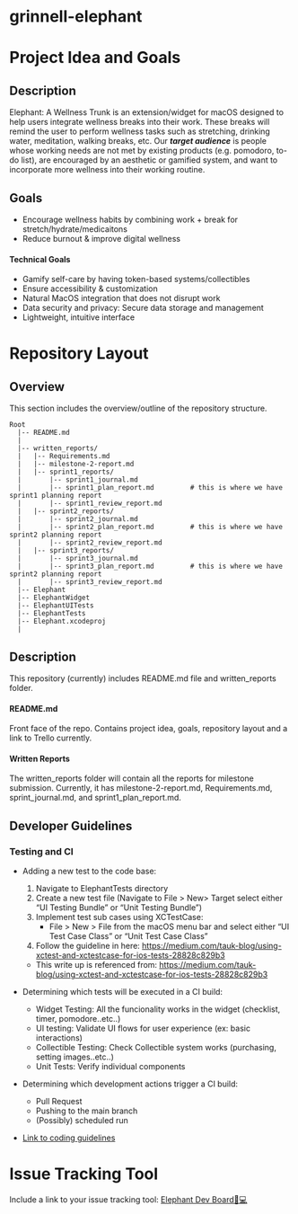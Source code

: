 # grinnell-elephant

# Project Idea and Goals
## Description
Elephant: A Wellness Trunk is an extension/widget for macOS designed to help users integrate wellness breaks into their work. These breaks will remind the user to perform wellness tasks such as stretching, drinking water, meditation, walking breaks, etc. Our ***target audience*** is people whose working needs are not met by existing products (e.g. pomodoro, to-do list), are encouraged by an aesthetic or gamified system, and want to incorporate more wellness into their working routine.   

## Goals 
- Encourage wellness habits by combining work + break for stretch/hydrate/medicaitons</br>
- Reduce burnout & improve digital wellness</br>
#### Technical Goals
- Gamify self-care by having token-based systems/collectibles </br>
- Ensure accessibility & customization</br>
- Natural MacOS integration that does not disrupt work</br>
- Data security and privacy: Secure data storage and management</br>
- Lightweight, intuitive interface</br>

# Repository Layout
## Overview
This section includes the overview/outline of the repository structure.</br>
```
Root
  |-- README.md 
  |
  |-- written_reports/
  |   |-- Requirements.md
  |   |-- milestone-2-report.md
  |   |-- sprint1_reports/
  |       |-- sprint1_journal.md
  |       |-- sprint1_plan_report.md         # this is where we have sprint1 planning report
  |       |-- sprint1_review_report.md
  |   |-- sprint2_reports/
  |       |-- sprint2_journal.md
  |       |-- sprint2_plan_report.md         # this is where we have sprint2 planning report
  |       |-- sprint2_review_report.md
  |   |-- sprint3_reports/
  |       |-- sprint3_journal.md
  |       |-- sprint3_plan_report.md         # this is where we have sprint2 planning report
  |       |-- sprint3_review_report.md
  |-- Elephant
  |-- ElephantWidget 
  |-- ElephantUITests
  |-- ElephantTests
  |-- Elephant.xcodeproj      
  |
```
## Description
This repository (currently) includes README.md file and written_reports folder. 
#### README.md
Front face of the repo. Contains project idea, goals, repository layout and a link to Trello currently.
#### Written Reports
The written_reports folder will contain all the reports for milestone submission. Currently, it has milestone-2-report.md, Requirements.md, sprint_journal.md, and sprint1_plan_report.md.

## Developer Guidelines
### Testing and CI
- Adding a new test to the code base:
  1. Navigate to ElephantTests directory
  2. Create a new test file (Navigate to File > New> Target select either  “UI Testing Bundle” or “Unit Testing Bundle”)
  3. Implement test sub cases using XCTestCase:
     - File > New > File from the macOS menu bar and select either “UI Test Case Class” or “Unit Test Case Class”
  4. Follow the guideline in here: https://medium.com/tauk-blog/using-xctest-and-xctestcase-for-ios-tests-28828c829b3
  * This write up is referenced from: https://medium.com/tauk-blog/using-xctest-and-xctestcase-for-ios-tests-28828c829b3
     
- Determining which tests will be executed in a CI build: 
  - Widget Testing: All the funcionality works in the widget (checklist, timer, pomodore..etc..)
  - UI testing: Validate UI flows for user experience (ex: basic interactions)
  - Collectible Testing: Check Collectible system works (purchasing, setting images..etc..)
  - Unit Tests: Verify individual components
    
- Determining which development actions trigger a CI build:
  - Pull Request
  - Pushing to the main branch
  - (Possibly) scheduled run
    
- [Link to coding guidelines](https://google.github.io/swift/)


# Issue Tracking Tool
Include a link to your issue tracking tool: [Elephant Dev Board🐘💻](https://trello.com/b/4KAD6ca1/elephant-dev-board-%F0%9F%90%98%F0%9F%92%BB)
